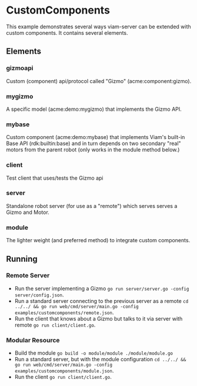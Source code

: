 # CustomComponents

This example demonstrates several ways viam-server can be extended with custom components. It contains several elements.

## Elements

### gizmoapi
Custom (component) api/protocol called "Gizmo" (acme:component:gizmo).

### mygizmo
A specific model (acme:demo:mygizmo) that implements the Gizmo API.

### mybase
Custom component (acme:demo:mybase) that implements Viam's built-in Base API (rdk:builtin:base) and in turn depends on two secondary "real" motors from the parent robot (only works in the module method below.)

### client
Test client that uses/tests the Gizmo api

### server
Standalone robot server (for use as a "remote") which serves serves a Gizmo and Motor.

### module
The lighter weight (and preferred method) to integrate custom components.

## Running

### Remote Server
* Run the server implementing a Gizmo `go run server/server.go -config server/config.json`.
* Run a standard server connecting to the previous server as a remote `cd ../../ && go run web/cmd/server/main.go -config examples/customcomponents/remote.json`.
* Run the client that knows about a Gizmo but talks to it via server with remote `go run client/client.go`.

### Modular Resource
* Build the module `go build -o module/module ./module/module.go`
* Run a standard server, but with the module configuration `cd ../../ && go run web/cmd/server/main.go -config examples/customcomponents/module.json`.
* Run the client `go run client/client.go`.

